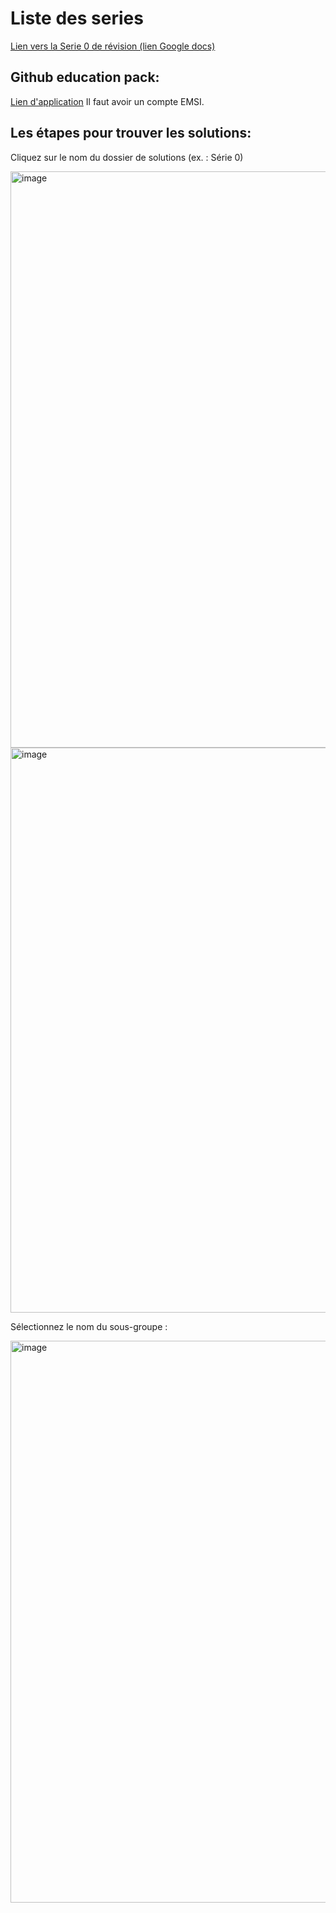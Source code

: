 # Liste des series

[Lien vers la Serie 0 de révision (lien Google docs) ](https://docs.google.com/document/d/1n1cVfpneKVwtF6rx_ASN6Te79mXGw1y4a_dU4hW1Oa0/edit?usp=sharing)


## Github education pack:

[Lien d'application](https://education.github.com/discount_requests/application?type=student)
Il faut avoir un compte EMSI.

## Les étapes pour trouver les solutions:

Cliquez sur le nom du dossier de solutions (ex. : Série 0)

<img width="922" alt="image" src="https://github.com/user-attachments/assets/4af71c54-cd47-4ff2-a03c-58b2c2f8c72c">

<img width="904" alt="image" src="https://github.com/user-attachments/assets/9ebdb30e-e58d-4326-8716-bf9fc5cf46a8">

Sélectionnez le nom du sous-groupe :

<img width="899" alt="image" src="https://github.com/user-attachments/assets/7b4d89be-66ea-41bd-8657-42c798da5aa0">
